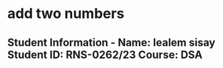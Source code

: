 # add two numbers 
 
## Student Information - **Name**: lealem sisay **Student ID**: RNS-0262/23 **Course**: DSA